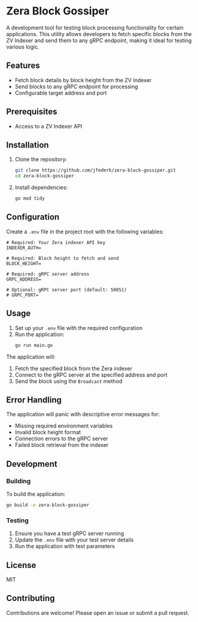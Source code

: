# Zera Block Gossiper

A development tool for testing block processing functionality for certain applications. This utility allows developers to fetch specific blocks from the ZV Indexer and send them to any gRPC endpoint, making it ideal for testing various logic.

## Features

- Fetch block details by block height from the ZV Indexer
- Send blocks to any gRPC endpoint for processing
- Configurable target address and port

## Prerequisites
- Access to a ZV Indexer API

## Installation

1. Clone the repository:
   ```bash
   git clone https://github.com/jfederk/zera-block-gossiper.git
   cd zera-block-gossiper
   ```

2. Install dependencies:
   ```bash
   go mod tidy
   ```

## Configuration

Create a `.env` file in the project root with the following variables:

```env
# Required: Your Zera indexer API key
INDEXER_AUTH=

# Required: Block height to fetch and send
BLOCK_HEIGHT=

# Required: gRPC server address
GRPC_ADDRESS=

# Optional: gRPC server port (default: 50051)
# GRPC_PORT=
```

## Usage

1. Set up your `.env` file with the required configuration
2. Run the application:
   ```bash
   go run main.go
   ```

The application will:
1. Fetch the specified block from the Zera indexer
2. Connect to the gRPC server at the specified address and port
3. Send the block using the `Broadcast` method

## Error Handling

The application will panic with descriptive error messages for:
- Missing required environment variables
- Invalid block height format
- Connection errors to the gRPC server
- Failed block retrieval from the indexer

## Development

### Building

To build the application:

```bash
go build -o zera-block-gossiper
```

### Testing

1. Ensure you have a test gRPC server running
2. Update the `.env` file with your test server details
3. Run the application with test parameters

## License

MIT

## Contributing

Contributions are welcome! Please open an issue or submit a pull request.

